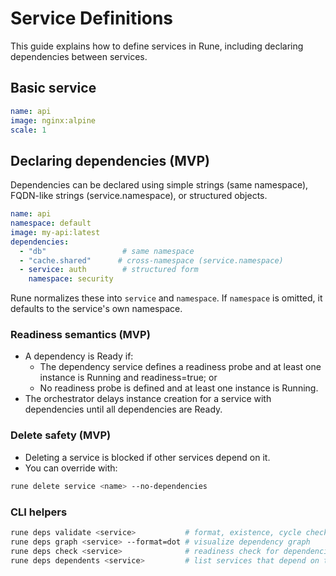 # Service Definitions

This guide explains how to define services in Rune, including declaring dependencies between services.

## Basic service

```yaml
name: api
image: nginx:alpine
scale: 1
```

## Declaring dependencies (MVP)

Dependencies can be declared using simple strings (same namespace), FQDN-like strings (service.namespace), or structured objects.

```yaml
name: api
namespace: default
image: my-api:latest
dependencies:
  - "db"                 # same namespace
  - "cache.shared"      # cross-namespace (service.namespace)
  - service: auth        # structured form
    namespace: security
```

Rune normalizes these into `service` and `namespace`. If `namespace` is omitted, it defaults to the service's own namespace.

### Readiness semantics (MVP)

- A dependency is Ready if:
  - The dependency service defines a readiness probe and at least one instance is Running and readiness=true; or
  - No readiness probe is defined and at least one instance is Running.
- The orchestrator delays instance creation for a service with dependencies until all dependencies are Ready.

### Delete safety (MVP)

- Deleting a service is blocked if other services depend on it.
- You can override with:

```bash
rune delete service <name> --no-dependencies
```

### CLI helpers

```bash
rune deps validate <service>           # format, existence, cycle checks
rune deps graph <service> --format=dot # visualize dependency graph
rune deps check <service>              # readiness check for dependencies
rune deps dependents <service>         # list services that depend on target
```


